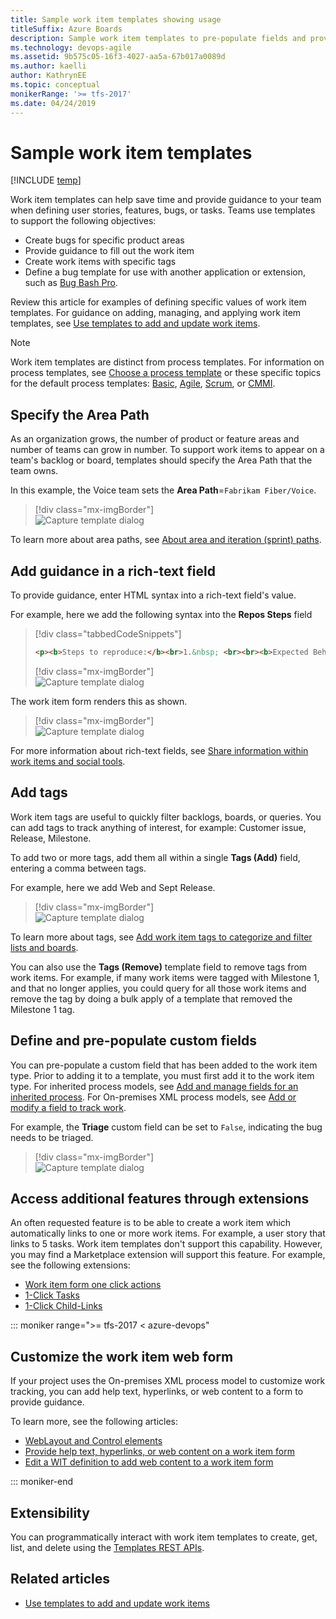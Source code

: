 ```yaml
---
title: Sample work item templates showing usage
titleSuffix: Azure Boards   
description: Sample work item templates to pre-populate fields and provide guidance in work item forms 
ms.technology: devops-agile
ms.assetid: 9b575c05-16f3-4027-aa5a-67b017a0089d
ms.author: kaelli
author: KathrynEE
ms.topic: conceptual
monikerRange: '>= tfs-2017'
ms.date: 04/24/2019
---
```


# Sample work item templates

[!INCLUDE [temp](../includes/version-vsts-tfs-2017-on.md)]

Work item templates can help save time and provide guidance to your team when defining user stories, features, bugs, or tasks. Teams use templates to support the following objectives:

* Create bugs for specific product areas
* Provide guidance to fill out the work item
* Create work items with specific tags
* Define a bug template for use with another application or extension, such as [Bug Bash Pro](https://marketplace.visualstudio.com/items?itemName=mohitbagra.bugbashpro).

Review this article for examples of defining specific values of work item templates. For guidance on adding, managing, and applying work item templates, see [Use templates to add and update work items](../backlogs/work-item-template.md).

> [!NOTE]  
> Work item templates are distinct from process templates. For information on process templates, see [Choose a process template](../work-items/guidance/choose-process.md) or these specific topics for the default process templates: [Basic](../get-started/plan-track-work.md), [Agile](../work-items/guidance/agile-process.md), [Scrum](../work-items/guidance/scrum-process.md), or [CMMI](../work-items/guidance/cmmi-process.md).

<a id="area-path"> </a>

## Specify the Area Path

As an organization grows, the number of product or feature areas and number of teams can grow in number. To support work items to appear on a team's backlog or board, templates should specify the Area Path that the team owns.

In this example, the Voice team sets the <strong>Area Path</strong>=`Fabrikam Fiber/Voice`.

> [!div class="mx-imgBorder"]  
> ![Capture template dialog](media/template/area-path.png)

To learn more about area paths, see [About area and iteration (sprint) paths](../../organizations/settings/about-areas-iterations.md).

<a id="rich-text"> </a>

## Add guidance in a rich-text field

To provide guidance, enter HTML syntax into a rich-text field's value.

For example, here we add the following syntax into the <strong>Repos Steps</strong> field

> [!div class="tabbedCodeSnippets"]
>
> ```HTML
> <p><b>Steps to reproduce:</b><br>1.&nbsp; <br><br><b>Expected Behavior:</b><br>1. <br><br><b>Affected Branch:</b> <br> <b>Affected Build:</b><br></p>
> ```
>
> [!div class="mx-imgBorder"]  
> ![Capture template dialog](media/template/repo-steps.png)

The work item form renders this as shown.

> [!div class="mx-imgBorder"]  
> ![Capture template dialog](media/template/repo-steps-rendered.png)

For more information about rich-text fields, see [Share information within work items and social tools](../queries/share-plans.md).

<a id="add-tags"> </a>

## Add tags

Work item tags are useful to quickly filter backlogs, boards, or queries. You can add tags to track anything of interest, for example: Customer issue, Release, Milestone.

To add two or more tags, add them all within a single <strong>Tags (Add)</strong> field, entering a comma between tags.

For example, here we add Web and Sept Release.

> [!div class="mx-imgBorder"]  
> ![Capture template dialog](media/template/add-tags.png)

To learn more about tags, see [Add work item tags to categorize and filter lists and boards](../queries/add-tags-to-work-items.md).

You can also use the <strong>Tags (Remove)</strong> template field to remove tags from work items. For example, if many work items were tagged with Milestone 1, and that no longer applies, you could query for all those work items and remove the tag by doing a bulk apply of a template that removed the Milestone 1 tag.

## Define and pre-populate custom fields

You can pre-populate a custom field that has been added to the work item type. Prior to adding it to a template, you must first add it to the work item type. For inherited process models, see [Add and manage fields for an inherited process](../../organizations/settings/work/customize-process-field.md). For On-premises XML process models, see [Add or modify a field to track work](../../reference/add-modify-field.md).

For example, the <strong>Triage</strong> custom field can be set to `False`, indicating the bug needs to be triaged.

> [!div class="mx-imgBorder"]  
> ![Capture template dialog](media/template/custom-field.png)

## Access additional features through extensions

An often requested feature is to be able to create a work item which automatically links to one or more work items. For example, a user story that links to 5 tasks. Work item templates don't support this capability. However, you may find a Marketplace extension will support this feature. For example, see the following extensions:

* [Work item form one click actions](https://marketplace.visualstudio.com/items?itemName=mohitbagra.witoneclickactions)
* [1-Click Tasks](https://marketplace.visualstudio.com/items?itemName=ruifig.vsts-work-item-one-click-tasks)
* [1-Click Child-Links](https://marketplace.visualstudio.com/items?itemName=ruifig.vsts-work-item-one-click-child-links)

::: moniker range=">= tfs-2017 < azure-devops"

## Customize the work item web form

If your project uses the On-premises XML process model to customize work tracking, you can add help text, hyperlinks, or web content to a form to provide guidance.

To learn more, see the following articles:

* [WebLayout and Control elements](../../reference/xml/weblayout-xml-elements.md)
* [Provide help text, hyperlinks, or web content on a work item form](../../reference/xml/provide-help-text-hyperlinks-web-content-form.md)
* [Edit a WIT definition to add web content to a work item form](../../reference/xml/edit-wit-definition-add-web-content-form.md)

::: moniker-end

## Extensibility

You can programmatically interact with work item templates to create, get, list, and delete using the [Templates REST APIs](/rest/api/azure/devops/wit/templates?view=azure-devops-rest-5.0).

## Related articles

* [Use templates to add and update work items](../backlogs/work-item-template.md)
